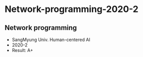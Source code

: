 # Network-programming-2020-2
## Network programming
 - SangMyung Univ. Human-centered AI
 - 2020-2
  - Result: A+
